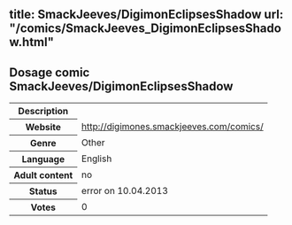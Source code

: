 title: SmackJeeves/DigimonEclipsesShadow
url: "/comics/SmackJeeves_DigimonEclipsesShadow.html"
---
Dosage comic SmackJeeves/DigimonEclipsesShadow
-----------------------------------------

<table class="comicinfo">
<tr>
<th>Description</th><td></td>
</tr>
<tr>
<th>Website</th><td><a href="http://digimones.smackjeeves.com/comics/">http://digimones.smackjeeves.com/comics/</a></td>
</tr>
<tr>
<th>Genre</th><td>Other</td>
</tr>
<tr>
<th>Language</th><td>English</td>
</tr>
<tr>
<th>Adult content</th><td>no</td>
</tr>
<tr>
<th>Status</th><td>error on 10.04.2013</td>
</tr>
<tr>
<th>Votes</th><td>0</div></td>
</tr>
</table>
